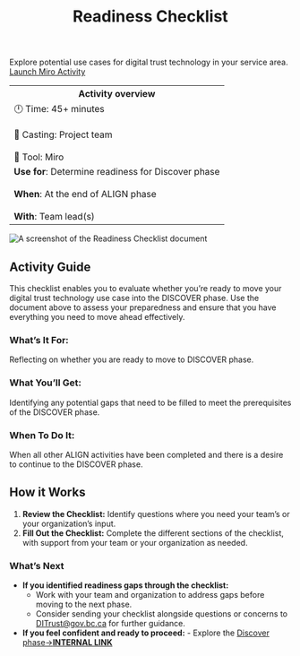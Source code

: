 ﻿---
title: Readiness Checklist
sidebar_position: 4
---
Explore potential use cases for digital trust technology in your service area.
[Launch Miro Activity](/img/deliverymanual/Readiness_Checklist.docx)

<table>
	<tr>
    <th>Activity overview</th>
  </tr>
	<tr>
		<td>
            		🕛 Time: 45+ minutes <br></br>
			🙌 Casting: Project team <br></br>
			🔨 Tool: Miro
		</td>
	</tr>
	<tr> 
		<td>
				<b>Use for</b>: Determine readiness for Discover phase <br></br>
				<b>When</b>: At the end of ALIGN phase <br></br>
				<b>With</b>: Team lead(s)
		</td>
	</tr>

</table>

![A screenshot of the Readiness Checklist document](/img/deliverymanual/align_readiness_checklist "A screenshot of the Readiness Checklist document")

## Activity Guide
This checklist enables you to evaluate whether you’re ready to move your digital trust technology use case into the DISCOVER phase. Use the document above to assess your preparedness and ensure that you have everything you need to move ahead effectively.

### What’s It For:
Reflecting on whether you are ready to move to DISCOVER phase.

### What You’ll Get:
Identifying any potential gaps that need to be filled to meet the prerequisites of the DISCOVER phase.

### When To Do It:
When all other ALIGN activities have been completed and there is a desire to continue to the DISCOVER phase.

## How it Works
1. **Review the Checklist:** 
Identify questions where you need your team’s or your organization’s input.
2. **Fill Out the Checklist:** 
Complete the different sections of the checklist, with support from your team or your organization as needed.
    
### What’s Next
-   **If you identified readiness gaps through the checklist:**
    -   Work with your team and organization to address gaps before moving to the next phase.
    -   Consider sending your checklist alongside questions or concerns to [DITrust@gov.bc.ca](mailto:DITrust@gov.bc.ca "mailto:DITrust@gov.bc.ca") for further guidance.
-   **If you feel confident and ready to proceed:**
        -   Explore the [Discover phase->**INTERNAL LINK**](https://bcgov.github.io/digital-trust-toolkit/docs/delivery-manual/discover/)
